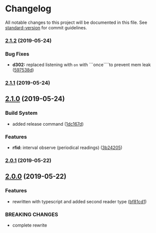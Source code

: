 # Changelog

All notable changes to this project will be documented in this file. See [standard-version](https://github.com/conventional-changelog/standard-version) for commit guidelines.

### [2.1.2](https://github.com/ulfalfa/rfid-chafon/compare/v2.1.1...v2.1.2) (2019-05-24)


### Bug Fixes

* **d302:** replaced listening with ```on``` with ```once````to prevent mem leak ([597538d](https://github.com/ulfalfa/rfid-chafon/commit/597538d))



### [2.1.1](https://github.com/ulfalfa/rfid-chafon/compare/v2.1.0...v2.1.1) (2019-05-24)



## [2.1.0](https://github.com/ulfalfa/rfid-chafon/compare/v2.0.1...v2.1.0) (2019-05-24)


### Build System

* added release command ([1dc167d](https://github.com/ulfalfa/rfid-chafon/commit/1dc167d))


### Features

* **rfid:** interval observe (periodical readings) ([3b24205](https://github.com/ulfalfa/rfid-chafon/commit/3b24205))



### [2.0.1](https://github.com/ulfalfa/rfid-chafon/compare/v2.0.0...v2.0.1) (2019-05-22)



## [2.0.0](https://github.com/ulfalfa/rfid-chafon/compare/v1.1.1...v2.0.0) (2019-05-22)


### Features

* rewritten with typescript and added second reader type ([bf81cd1](https://github.com/ulfalfa/rfid-chafon/commit/bf81cd1))


### BREAKING CHANGES

* complete rewrite
